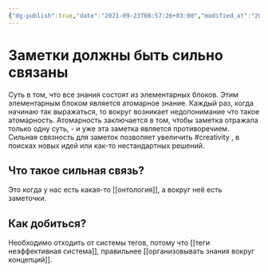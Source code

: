 ```yaml
---
{"dg-publish":true,"date":"2021-09-23T08:57:26+03:00","modified_at":"2021-10-25T11:43:32+03:00","permalink":"/zametki-dolzhny-byt-silnosvyazany-mezhdu-soboj/","dgHomeLink":false,"dgPassFrontmatter":true}
---
```


# Заметки должны быть сильно связаны

Суть в том, что все знания состоят из элементарных блоков. Этим элементарным блоком является атомарное знание. Каждый раз, когда начинаю так выражаться, то вокруг возникает недопонимание что такое атомарность. Атомарность заключается в том, чтобы заметка отражала только одну суть, - и уже эта заметка является противоречием. Сильная связность для заметок позволяет увеличить #creativity , в поисках новых идей или как-то нестандартных решений.

## Что такое сильная связь?

Это когда у нас есть какая-то [[онтология]], а вокруг неё есть заметочки.

## Как добиться?

Необходимо отходить от системы тегов, потому что [[теги неэффективная система]], правильнее [[организовывать знания вокруг концепций]].
